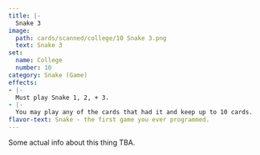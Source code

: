 ```yaml
---
title: |-
  Snake 3
image: 
  path: cards/scanned/college/10 Snake 3.png
  text: Snake 3
set:
  name: College
  number: 10
category: Snake (Game)
effects: 
- |-
  Must play Snake 1, 2, + 3.
- |-
  You may play any of the cards that had it and keep up to 10 cards.
flavor-text: Snake - the first game you ever programmed.
---
```

Some actual info about this thing TBA.
